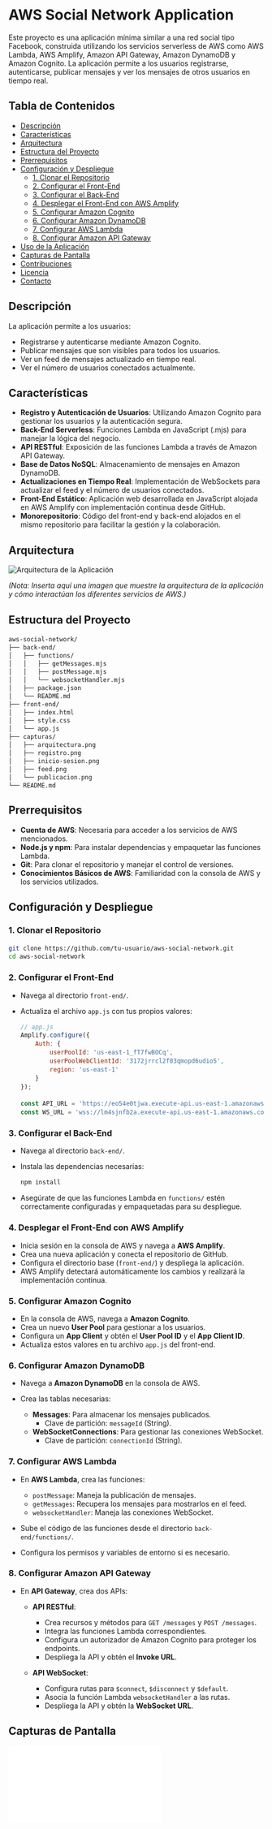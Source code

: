 # AWS Social Network Application

Este proyecto es una aplicación mínima similar a una red social tipo Facebook, construida utilizando los servicios serverless de AWS como AWS Lambda, AWS Amplify, Amazon API Gateway, Amazon DynamoDB y Amazon Cognito. La aplicación permite a los usuarios registrarse, autenticarse, publicar mensajes y ver los mensajes de otros usuarios en tiempo real.

## Tabla de Contenidos

- [Descripción](#descripción)
- [Características](#características)
- [Arquitectura](#arquitectura)
- [Estructura del Proyecto](#estructura-del-proyecto)
- [Prerrequisitos](#prerrequisitos)
- [Configuración y Despliegue](#configuración-y-despliegue)
  - [1. Clonar el Repositorio](#1-clonar-el-repositorio)
  - [2. Configurar el Front-End](#2-configurar-el-front-end)
  - [3. Configurar el Back-End](#3-configurar-el-back-end)
  - [4. Desplegar el Front-End con AWS Amplify](#4-desplegar-el-front-end-con-aws-amplify)
  - [5. Configurar Amazon Cognito](#5-configurar-amazon-cognito)
  - [6. Configurar Amazon DynamoDB](#6-configurar-amazon-dynamodb)
  - [7. Configurar AWS Lambda](#7-configurar-aws-lambda)
  - [8. Configurar Amazon API Gateway](#8-configurar-amazon-api-gateway)
- [Uso de la Aplicación](#uso-de-la-aplicación)
- [Capturas de Pantalla](#capturas-de-pantalla)
- [Contribuciones](#contribuciones)
- [Licencia](#licencia)
- [Contacto](#contacto)

## Descripción

La aplicación permite a los usuarios:

- Registrarse y autenticarse mediante Amazon Cognito.
- Publicar mensajes que son visibles para todos los usuarios.
- Ver un feed de mensajes actualizado en tiempo real.
- Ver el número de usuarios conectados actualmente.

## Características

- **Registro y Autenticación de Usuarios**: Utilizando Amazon Cognito para gestionar los usuarios y la autenticación segura.
- **Back-End Serverless**: Funciones Lambda en JavaScript (.mjs) para manejar la lógica del negocio.
- **API RESTful**: Exposición de las funciones Lambda a través de Amazon API Gateway.
- **Base de Datos NoSQL**: Almacenamiento de mensajes en Amazon DynamoDB.
- **Actualizaciones en Tiempo Real**: Implementación de WebSockets para actualizar el feed y el número de usuarios conectados.
- **Front-End Estático**: Aplicación web desarrollada en JavaScript alojada en AWS Amplify con implementación continua desde GitHub.
- **Monorepositorio**: Código del front-end y back-end alojados en el mismo repositorio para facilitar la gestión y la colaboración.

## Arquitectura

![Arquitectura de la Aplicación](capturas/arquitectura.png)

*(Nota: Inserta aquí una imagen que muestre la arquitectura de la aplicación y cómo interactúan los diferentes servicios de AWS.)*

## Estructura del Proyecto

```
aws-social-network/
├── back-end/
│   ├── functions/
│   │   ├── getMessages.mjs
│   │   ├── postMessage.mjs
│   │   └── websocketHandler.mjs
│   ├── package.json
│   └── README.md
├── front-end/
│   ├── index.html
│   ├── style.css
│   └── app.js
├── capturas/
│   ├── arquitectura.png
│   ├── registro.png
│   ├── inicio-sesion.png
│   ├── feed.png
│   └── publicacion.png
└── README.md
```

## Prerrequisitos

- **Cuenta de AWS**: Necesaria para acceder a los servicios de AWS mencionados.
- **Node.js y npm**: Para instalar dependencias y empaquetar las funciones Lambda.
- **Git**: Para clonar el repositorio y manejar el control de versiones.
- **Conocimientos Básicos de AWS**: Familiaridad con la consola de AWS y los servicios utilizados.

## Configuración y Despliegue

### 1. Clonar el Repositorio

```bash
git clone https://github.com/tu-usuario/aws-social-network.git
cd aws-social-network
```

### 2. Configurar el Front-End

- Navega al directorio `front-end/`.
- Actualiza el archivo `app.js` con tus propios valores:

  ```javascript
  // app.js
  Amplify.configure({
      Auth: {
          userPoolId: 'us-east-1_fT7fwBOCq',
          userPoolWebClientId: '3172jrrcl2f03qmopd6udio5',
          region: 'us-east-1'
      }
  });

  const API_URL = 'https://eo54e0tjwa.execute-api.us-east-1.amazonaws.com/messages';
  const WS_URL = 'wss://lm4sjnfb2a.execute-api.us-east-1.amazonaws.com';
  ```


### 3. Configurar el Back-End

- Navega al directorio `back-end/`.
- Instala las dependencias necesarias:

  ```bash
  npm install
  ```

- Asegúrate de que las funciones Lambda en `functions/` estén correctamente configuradas y empaquetadas para su despliegue.

### 4. Desplegar el Front-End con AWS Amplify

- Inicia sesión en la consola de AWS y navega a **AWS Amplify**.
- Crea una nueva aplicación y conecta el repositorio de GitHub.
- Configura el directorio base (`front-end/`) y despliega la aplicación.
- AWS Amplify detectará automáticamente los cambios y realizará la implementación continua.

### 5. Configurar Amazon Cognito

- En la consola de AWS, navega a **Amazon Cognito**.
- Crea un nuevo **User Pool** para gestionar a los usuarios.
- Configura un **App Client** y obtén el **User Pool ID** y el **App Client ID**.
- Actualiza estos valores en tu archivo `app.js` del front-end.

### 6. Configurar Amazon DynamoDB

- Navega a **Amazon DynamoDB** en la consola de AWS.
- Crea las tablas necesarias:

  - **Messages**: Para almacenar los mensajes publicados.
    - Clave de partición: `messageId` (String).
  - **WebSocketConnections**: Para gestionar las conexiones WebSocket.
    - Clave de partición: `connectionId` (String).

### 7. Configurar AWS Lambda

- En **AWS Lambda**, crea las funciones:

  - `postMessage`: Maneja la publicación de mensajes.
  - `getMessages`: Recupera los mensajes para mostrarlos en el feed.
  - `websocketHandler`: Maneja las conexiones WebSocket.

- Sube el código de las funciones desde el directorio `back-end/functions/`.
- Configura los permisos y variables de entorno si es necesario.

### 8. Configurar Amazon API Gateway

- En **API Gateway**, crea dos APIs:

  - **API RESTful**:

    - Crea recursos y métodos para `GET /messages` y `POST /messages`.
    - Integra las funciones Lambda correspondientes.
    - Configura un autorizador de Amazon Cognito para proteger los endpoints.
    - Despliega la API y obtén el **Invoke URL**.

  - **API WebSocket**:

    - Configura rutas para `$connect`, `$disconnect` y `$default`.
    - Asocia la función Lambda `websocketHandler` a las rutas.
    - Despliega la API y obtén la **WebSocket URL**.

## Capturas de Pantalla

![Capturas](capturas/capturas.pdf)
